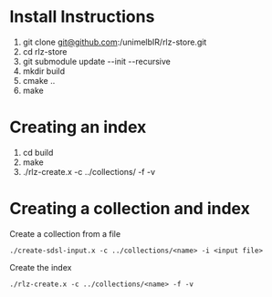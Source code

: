 
# Install Instructions

1. git clone git@github.com:/unimelbIR/rlz-store.git
2. cd rlz-store
3. git submodule update --init --recursive
3. mkdir build
4. cmake ..
5. make

# Creating an index

1. cd build
2. make
3. ./rlz-create.x -c ../collections/<name of col> -f -v

# Creating a collection and index

Create a collection from a file 

`./create-sdsl-input.x -c ../collections/<name> -i <input file>`

Create the index

`./rlz-create.x -c ../collections/<name> -f -v`

